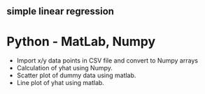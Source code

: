

## simple linear regression

# Python - MatLab, Numpy

- Import x/y data points in CSV file and convert to Numpy arrays
- Calculation of yhat using Numpy.
- Scatter plot of dummy data using matlab.
- Line plot of yhat using matlab.
